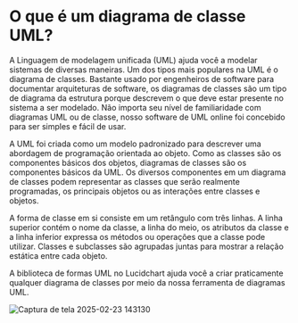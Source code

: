 # O que é um diagrama de classe UML?

A Linguagem de modelagem unificada (UML) ajuda você a modelar sistemas de diversas maneiras. Um dos tipos mais populares na UML é o diagrama de classes. Bastante usado por engenheiros de software para documentar arquiteturas de software, os diagramas de classes são um tipo de diagrama da estrutura porque descrevem o que deve estar presente no sistema a ser modelado. Não importa seu nível de familiaridade com diagramas UML ou de classe, nosso software de UML online foi concebido para ser simples e fácil de usar.

A UML foi criada como um modelo padronizado para descrever uma abordagem de programação orientada ao objeto. Como as classes são os componentes básicos dos objetos, diagramas de classes são os componentes básicos da UML. Os diversos componentes em um diagrama de classes podem representar as classes que serão realmente programadas, os principais objetos ou as interações entre classes e objetos. 

A forma de classe em si consiste em um retângulo com três linhas. A linha superior contém o nome da classe, a linha do meio, os atributos da classe e a linha inferior expressa os métodos ou operações que a classe pode utilizar. Classes e subclasses são agrupadas juntas para mostrar a relação estática entre cada objeto.

A biblioteca de formas UML no Lucidchart ajuda você a criar praticamente qualquer diagrama de classes por meio da nossa ferramenta de diagramas UML.

![Captura de tela 2025-02-23 143130](https://github.com/user-attachments/assets/40194863-d463-4194-9fae-8678ac5c62a9)
